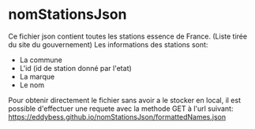 # nomStationsJson
Ce fichier json contient toutes les stations essence de France. (Liste tirée du site du gouvernement)
Les informations des stations sont:
  - La commune
  - L'id (id de station donné par l'etat)
  - La marque
  - Le nom

Pour obtenir directement le fichier sans avoir a le stocker en local, il est possible d'effectuer une requete avec la methode GET à l'url suivant:
https://eddybess.github.io/nomStationsJson/formattedNames.json

